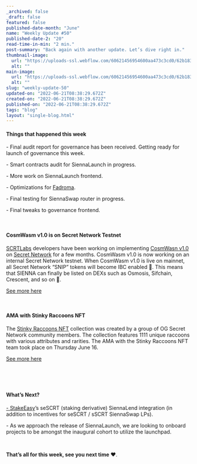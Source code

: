 ```yaml
---
_archived: false
_draft: false
featured: false
published-date-month: "June"
name: "Weekly Update #50"
published-date-2: "20"
read-time-in-min: "2 min."
post-summary: "Back again with another update. Let’s dive right in."
thumbnail-image:
  url: "https://uploads-ssl.webflow.com/60621456954600aa473c3cd0/62b1837710ec3f8256abe1d5_weekly-update-50%20Blog%20Thump.jpg"
  alt: ""
main-image:
  url: "https://uploads-ssl.webflow.com/60621456954600aa473c3cd0/62b1836c3c1bf495f6ee2c72_weekly-update-50%20Blog.jpg"
  alt: ""
slug: "weekly-update-50"
updated-on: "2022-06-21T08:38:29.672Z"
created-on: "2022-06-21T08:38:29.672Z"
published-on: "2022-06-21T08:38:29.672Z"
tags: "blog"
layout: "single-blog.html"
---
```


#### Things that happened this week

\- Final audit report for governance has been received. Getting ready for launch of governance this week.

\- Smart contracts audit for SiennaLaunch in progress.

\- More work on SiennaLaunch frontend.

\- Optimizations for [Fadroma](https://scrt.network/blog/secret-feature-fadroma).

\- Final testing for SiennaSwap router in progress.

\- Final tweaks to governance frontend.

‍

#### CosmWasm v1.0 is on Secret Network Testnet

[SCRTLabs](https://scrtlabs.com/) developers have been working on implementing [CosmWasn v1.0](https://medium.com/cosmwasm/its-showtime-3feb474fe183) on [Secret Network](https://scrt.network/) for a few months. CosmWasm v1.0 is now working on an internal Secret Network testnet. When CosmWasm v1.0 is live on mainnet, all Secret Network “SNIP” tokens will become IBC enabled 👀. This means that SIENNA can finally be listed on DEXs such as Osmosis, Sifchain, Crescent, and so on 🚀.

[See more here](https://twitter.com/sienna_network/status/1536713655638704128?ref_src=twsrc%5Etfw%7Ctwcamp%5Etweetembed%7Ctwterm%5E1536713655638704128%7Ctwgr%5E%7Ctwcon%5Es1_&ref_url=https%3A%2F%2Fcdn.embedly.com%2Fwidgets%2Fmedia.html%3Ftype%3Dtext2Fhtmlkey%3Da19fcc184b9711e1b4764040d3dc5c07schema%3Dtwitterurl%3Dhttps3A%2F%2Ftwitter.com%2Fsienna_network%2Fstatus%2F1536713655638704128image%3Dhttps3A%2F%2Fi.embed.ly%2F1%2Fimage3Furl3Dhttps253A252F252Fabs.twimg.com252Ferrors252Flogo46x38.png26key3Da19fcc184b9711e1b4764040d3dc5c07)

‍

#### AMA with Stinky Raccoons NFT

The [Stinky Raccoons NFT](https://stinkyraccoons.io/) collection was created by a group of OG Secret Network community members. The collection features 1111 unique raccoons with various attributes and rarities. The AMA with the Stinky Raccoons NFT team took place on Thursday June 16.

[See more here](https://twitter.com/sienna_network/status/1537416083019386880?ref_src=twsrc%5Etfw%7Ctwcamp%5Etweetembed%7Ctwterm%5E1537416083019386880%7Ctwgr%5E%7Ctwcon%5Es1_&ref_url=https%3A%2F%2Fcdn.embedly.com%2Fwidgets%2Fmedia.html%3Ftype%3Dtext2Fhtmlkey%3Da19fcc184b9711e1b4764040d3dc5c07schema%3Dtwitterurl%3Dhttps3A%2F%2Ftwitter.com%2Fsienna_network%2Fstatus%2F1537416083019386880image%3Dhttps3A%2F%2Fi.embed.ly%2F1%2Fimage3Furl3Dhttps253A252F252Fabs.twimg.com252Ferrors252Flogo46x38.png26key3Da19fcc184b9711e1b4764040d3dc5c07)

‍

‍

#### What’s Next?

[\- StakeEasy](https://stakeeasy.finance/)’s seSCRT (staking derivative) SiennaLend integration (in addition to incentives for seSCRT / sSCRT SiennaSwap LPs).

\- As we approach the release of SiennaLaunch, we are looking to onboard projects to be amongst the inaugural cohort to utilize the launchpad.

‍

**That’s all for this week, see you next time** ❤️.

‍
